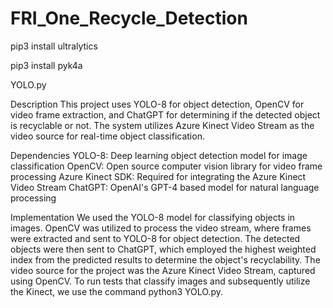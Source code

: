 # FRI_One_Recycle_Detection

pip3 install ultralytics

pip3 install pyk4a

YOLO.py

Description
This project uses YOLO-8 for object detection, OpenCV for video frame extraction, and ChatGPT for determining if the detected object is recyclable or not. The system utilizes Azure Kinect Video Stream as the video source for real-time object classification.

Dependencies
YOLO-8: Deep learning object detection model for image classification 
OpenCV: Open source computer vision library for video frame processing 
Azure Kinect SDK: Required for integrating the Azure Kinect Video Stream 
ChatGPT: OpenAI's GPT-4 based model for natural language processing 

Implementation
We used the YOLO-8 model for classifying objects in images. OpenCV was utilized to process the video stream, where frames were extracted and sent to YOLO-8 for object detection. The detected objects were then sent to ChatGPT, which employed the highest weighted index from the predicted results to determine the object's recyclability. The video source for the project was the Azure Kinect Video Stream, captured using OpenCV. To run tests that classify images and subsequently utilize the Kinect, we use the command python3 YOLO.py.

